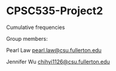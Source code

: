 # CPSC535-Project2
Cumulative frequencies

Group members:

Pearl Law pearl.law@csu.fullerton.edu

Jennifer Wu chihyi1126@csu.fullerton.edu
